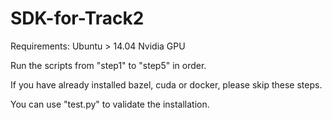 # SDK-for-Track2
Requirements:
Ubuntu > 14.04
Nvidia GPU

Run the scripts from "step1" to "step5" in order.

If you have already installed bazel, cuda or docker, please skip these steps.

You can use "test.py" to validate the installation.
